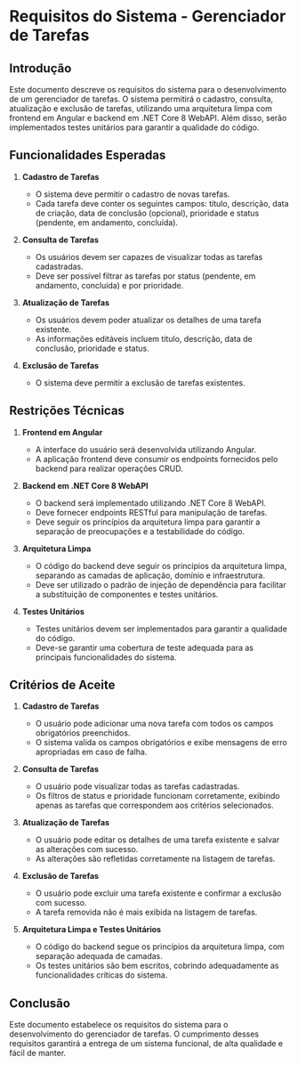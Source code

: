 # Requisitos do Sistema - Gerenciador de Tarefas

## Introdução
Este documento descreve os requisitos do sistema para o desenvolvimento de um gerenciador de tarefas. O sistema permitirá o cadastro, consulta, atualização e exclusão de tarefas, utilizando uma arquitetura limpa com frontend em Angular e backend em .NET Core 8 WebAPI. Além disso, serão implementados testes unitários para garantir a qualidade do código.

## Funcionalidades Esperadas
1. **Cadastro de Tarefas**
   - O sistema deve permitir o cadastro de novas tarefas.
   - Cada tarefa deve conter os seguintes campos: título, descrição, data de criação, data de conclusão (opcional), prioridade e status (pendente, em andamento, concluída).

2. **Consulta de Tarefas**
   - Os usuários devem ser capazes de visualizar todas as tarefas cadastradas.
   - Deve ser possível filtrar as tarefas por status (pendente, em andamento, concluída) e por prioridade.

3. **Atualização de Tarefas**
   - Os usuários devem poder atualizar os detalhes de uma tarefa existente.
   - As informações editáveis incluem título, descrição, data de conclusão, prioridade e status.

4. **Exclusão de Tarefas**
   - O sistema deve permitir a exclusão de tarefas existentes.

## Restrições Técnicas
1. **Frontend em Angular**
   - A interface do usuário será desenvolvida utilizando Angular.
   - A aplicação frontend deve consumir os endpoints fornecidos pelo backend para realizar operações CRUD.

2. **Backend em .NET Core 8 WebAPI**
   - O backend será implementado utilizando .NET Core 8 WebAPI.
   - Deve fornecer endpoints RESTful para manipulação de tarefas.
   - Deve seguir os princípios da arquitetura limpa para garantir a separação de preocupações e a testabilidade do código.

3. **Arquitetura Limpa**
   - O código do backend deve seguir os princípios da arquitetura limpa, separando as camadas de aplicação, domínio e infraestrutura.
   - Deve ser utilizado o padrão de injeção de dependência para facilitar a substituição de componentes e testes unitários.

4. **Testes Unitários**
   - Testes unitários devem ser implementados para garantir a qualidade do código.
   - Deve-se garantir uma cobertura de teste adequada para as principais funcionalidades do sistema.

## Critérios de Aceite
1. **Cadastro de Tarefas**
   - O usuário pode adicionar uma nova tarefa com todos os campos obrigatórios preenchidos.
   - O sistema valida os campos obrigatórios e exibe mensagens de erro apropriadas em caso de falha.

2. **Consulta de Tarefas**
   - O usuário pode visualizar todas as tarefas cadastradas.
   - Os filtros de status e prioridade funcionam corretamente, exibindo apenas as tarefas que correspondem aos critérios selecionados.

3. **Atualização de Tarefas**
   - O usuário pode editar os detalhes de uma tarefa existente e salvar as alterações com sucesso.
   - As alterações são refletidas corretamente na listagem de tarefas.

4. **Exclusão de Tarefas**
   - O usuário pode excluir uma tarefa existente e confirmar a exclusão com sucesso.
   - A tarefa removida não é mais exibida na listagem de tarefas.

5. **Arquitetura Limpa e Testes Unitários**
   - O código do backend segue os princípios da arquitetura limpa, com separação adequada de camadas.
   - Os testes unitários são bem escritos, cobrindo adequadamente as funcionalidades críticas do sistema.

## Conclusão
Este documento estabelece os requisitos do sistema para o desenvolvimento do gerenciador de tarefas. O cumprimento desses requisitos garantirá a entrega de um sistema funcional, de alta qualidade e fácil de manter.